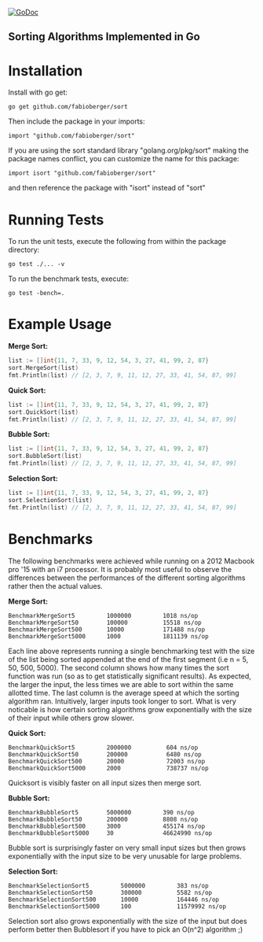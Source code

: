 [![GoDoc](http://godoc.org/github.com/fabioberger/sort?status.svg)](https://godoc.org/github.com/fabioberger/sort)

Sorting Algorithms Implemented in Go
-----------------------------------------------

# Installation

Install with go get:

```
go get github.com/fabioberger/sort
```

Then include the package in your imports:

```
import "github.com/fabioberger/sort"
```

If you are using the sort standard library "golang.org/pkg/sort" making the package names conflict, you can customize the name for this package:

```
import isort "github.com/fabioberger/sort"
```

and then reference the package with "isort" instead of "sort"

# Running Tests

To run the unit tests, execute the following from within the package directory:

```
go test ./... -v
```

To run the benchmark tests, execute:

```
go test -bench=.
```

# Example Usage

**Merge Sort:**

```go
list := []int{11, 7, 33, 9, 12, 54, 3, 27, 41, 99, 2, 87}
sort.MergeSort(list)
fmt.Println(list) // [2, 3, 7, 9, 11, 12, 27, 33, 41, 54, 87, 99]
```

**Quick Sort:**

```go
list := []int{11, 7, 33, 9, 12, 54, 3, 27, 41, 99, 2, 87}
sort.QuickSort(list)
fmt.Println(list) // [2, 3, 7, 9, 11, 12, 27, 33, 41, 54, 87, 99]
```

**Bubble Sort:**

```go
list := []int{11, 7, 33, 9, 12, 54, 3, 27, 41, 99, 2, 87}
sort.BubbleSort(list)
fmt.Println(list) // [2, 3, 7, 9, 11, 12, 27, 33, 41, 54, 87, 99]
```

**Selection Sort:**

```go
list := []int{11, 7, 33, 9, 12, 54, 3, 27, 41, 99, 2, 87}
sort.SelectionSort(list)
fmt.Println(list) // [2, 3, 7, 9, 11, 12, 27, 33, 41, 54, 87, 99]
```

# Benchmarks

The following benchmarks were achieved while running on a 2012 Macbook pro '15 with an i7 processor. It is probably most useful to observe the differences between the performances of the different sorting algorithms rather then the actual values.

**Merge Sort:**

```
BenchmarkMergeSort5	 		1000000	      	1018 ns/op
BenchmarkMergeSort50	   	100000	     	15518 ns/op
BenchmarkMergeSort500	   	10000	    	171488 ns/op
BenchmarkMergeSort5000	    1000	   		1811139 ns/op
```
Each line above represents running a single benchmarking test with the size of the list being sorted appended at the end of the first segment (i.e n = 5, 50, 500, 5000). The second column shows how many times the sort function was run (so as to get statistically significant results). As expected, the larger the input, the less times we are able to sort within the same allotted time. The last column is the average speed at which the sorting algorithm ran. Intuitively, larger inputs took longer to sort. What is very noticable is how certain sorting algorithms grow exponentially with the size of their input while others grow slower.

**Quick Sort:**

```
BenchmarkQuickSort5	 		2000000	      	 604 ns/op
BenchmarkQuickSort50	  	200000	      	 6480 ns/op
BenchmarkQuickSort500	   	20000	     	 72003 ns/op
BenchmarkQuickSort5000	    2000	    	 738737 ns/op
```
Quicksort is visibly faster on all input sizes then merge sort.

**Bubble Sort:**

```
BenchmarkBubbleSort5	 	5000000	       	390 ns/op
BenchmarkBubbleSort50	  	200000	      	8808 ns/op
BenchmarkBubbleSort500	    3000	    	455174 ns/op
BenchmarkBubbleSort5000	    30	  			46624990 ns/op
```

Bubble sort is surprisingly faster on very small input sizes but then grows exponentially with the input size to be very unusable for large problems.

**Selection Sort:**

```
BenchmarkSelectionSort5	 		5000000	       	383 ns/op
BenchmarkSelectionSort50	  	300000	      	5582 ns/op
BenchmarkSelectionSort500	   	10000	    	164446 ns/op
BenchmarkSelectionSort5000	    100	  			11579992 ns/op
```

Selection sort also grows exponentially with the size of the input but does perform better then Bubblesort if you have to pick an O(n^2) algorithm ;)